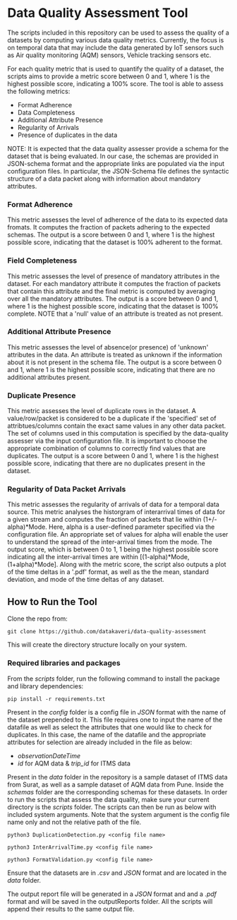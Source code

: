 # Data Quality Assessment Tool

The scripts included in this repository can be used to assess the quality of a datasets by computing various data quality metrics. Currently, the focus is on temporal data that may include the data generated by IoT sensors such as Air quality monitoring (AQM) sensors, Vehicle tracking sensors etc.

For each quality metric that is used to quantify the quality of a dataset, the scripts aims to provide a metric score between 0 and 1, where 1 is the highest possible score, indicating a 100% score.
The tool is able to assess the following metrics:
- Format Adherence
- Data Completeness
- Additional Attribute Presence
- Regularity of Arrivals
- Presence of duplicates in the data

NOTE: It is expected that the data quality assesser provide a schema for the dataset that is being evaluated. In our case, the schemas are provided in JSON-schema format and the appropriate links are populated via the input configuration files. In particular, the JSON-Schema file defines the syntactic structure of a data packet along with information about mandatory attributes.

### Format Adherence

This metric assesses the level of adherence of the data to its expected data fromats. It computes the fraction of packets adhering to the expected schemas. The output is a score between 0 and 1, where 1 is the highest possible score, indicating that the dataset is 100% adherent to the format.

### Field Completeness

This metric assesses the level of presence of mandatory attributes in the dataset. For each mandatory attribute it computes the fraction of packets that contain this attribute and the final metric is computed by averaging over all the mandatory attributes. The output is a score between 0 and 1, where 1 is the highest possible score, indicating that the dataset is 100% complete. NOTE that a 'null' value of an attribute is treated as not present.

### Additional Attribute Presence

This metric assesses the level of absence(or presence) of 'unknown' attributes in the data. An attribute is treated as unknown if the information about it is not present in the schema file. The output is a score between 0 and 1, where 1 is the highest possible score, indicating that there are no additional attributes present.

### Duplicate Presence
This metric assesses the level of duplicate rows in the dataset. A value/row/packet is considered to be a duplicate if the 'specified' set of attribtues/columns contain the exact same values in any other data packet. The set of columns used in this computation is specified by the data-quality assesser via the input configuration file. It is important to choose the appropriate combination of columns to correctly find values that are duplicates. The output is a score between 0 and 1, where 1 is the highest possible score, indicating that there are no duplicates present in the dataset.

### Regularity of Data Packet Arrivals

This metric assesses the regularity of arrivals of data for a temporal data source. This metric analyses the historgram of interarrival times of data for a given stream and computes the fraction of packets that lie within (1+/- alpha)*Mode. Here, alpha is a user-defined parameter specified via the configuration file. An appropriate set of values for alpha will enable the user to understand the spread of the inter-arrival times from the mode. The output score, which is between 0 to 1, 1 being the highest possible score indicating all the inter-arrival times are within [(1-alpha)*Mode, (1+alpha)*Mode]. Along with the metric score, the script also outputs a plot of the time deltas in a '.pdf' format, as well as the the mean, standard deviation, and mode of the time deltas of any dataset.

## How to Run the Tool
Clone the repo from:

``` console
git clone https://github.com/datakaveri/data-quality-assessment
```
This will create the directory structure locally on your system.

### Required libraries and packages
From the *scripts* folder, run the following command to install the package and library dependencies:

```console
pip install -r requirements.txt
```

Present in the *config* folder is a config file in *JSON* format with the name of the dataset prepended to it. This file requires one to input the name of the datafile as well as select the attributes that one would like to check for duplicates. In this case, the name of the datafile and the appropriate attributes for selection are already included in the file as below: 
- *observationDateTime*
- *id* for AQM data & *trip_id* for ITMS data

Present in the *data* folder in the repository is a sample dataset of ITMS data from Surat, as well as a sample dataset of AQM data from Pune. Inside the *schemas* folder are the corresponding schemas for these datasets. 
In order to run the scripts that assess the data quality, make sure your current directory is the *scripts* folder. The scripts can then be run as below with included system arguments. Note that the system argument is the config file name only and not the relative path of the file.

```console
python3 DuplicationDetection.py <config file name>
```
```console
python3 InterArrivalTime.py <config file name>
```
```console
python3 FormatValidation.py <config file name>
```

Ensure that the datasets are in *.csv* and *JSON* format and are located in the *data* folder.

The output report file will be generated in a *JSON* format and and a *.pdf* format and will be saved in the outputReports folder. All the scripts will append their results to the same output file.
